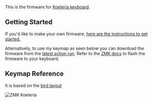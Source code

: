 This is the firmware for [Koeleria keyboard](https://github.com/dibaltic/koeleria). 

## Getting Started
If you'd like to make your own firmware,
[here are the instructions to get started.](https://github.com/dibaltic/zmk_koeleria/blob/main/getting_started.md)

Alternatively, to use my keymap as seen below you can download the firmware from the [latest action run](https://github.com/dibaltic/zmk_koeleria/actions). Refer to the [ZMK docs](https://zmk.dev/docs/user-setup#installing-the-firmware) to flash the firmware to your keyboard.

## Keymap Reference
It is based on the [bird layout](https://github.com/jcmkk3/bird-layout)


![ZMK Koeleria](https://github.com/user-attachments/assets/41fb7a06-e676-4a0b-bb9e-e6c683aa6120)

